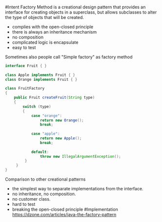 #Intent
Factory Method is a creational design pattern that provides an interface for creating objects in a superclass, but allows subclasses to alter the type of objects that will be created.
- complies with the open-closed principle
- there is always an inheritance mechanism
- no composition
- complicated logic is encapsulate
- easy to test

Sometimes also people call "Simple factory" as factory method   
```java
interface Fruit { }
 
class Apple implements Fruit { }
class Orange implements Fruit { }
 
class FruitFactory
{
    public Fruit createFruit(String type)
    {
        switch (type)
        {
            case "orange":
                return new Orange();
                break;
 
            case "apple":
                return new Apple();
                break;
 
            default:
                throw new IllegalArgumentException();
         }
     }
}
```
Comparison to other creational patterns
- the simplest way to separate implementations from the interface.
- no inheritance, no composition.
- no customer class.
- hard to test
- breaking the open-closed principle
#Implementation
https://dzone.com/articles/java-the-factory-pattern


